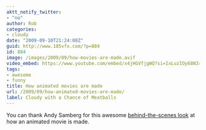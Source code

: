 ```yaml
---
aktt_notify_twitter:
- "no"
author: Rob
categories:
- cloudy
date: "2009-09-10T21:24:08Z"
guid: http://www.185vfx.com/?p=884
id: 884
image: /images/2009/09/how-movies-are-made.avif
video_embed: https://www.youtube.com/embed/x4jHGVfjgWQ?si=IxLuzIOy68N3rJQO
tags:
- awesome
- funny
title: How animated movies are made
url: /2009/09/how-animated-movies-are-made/
label: Cloudy with a Chance of Meatballs
---
```



You can thank Andy Samberg for this awesome [behind-the-scenes look](http://www.youtube.com/watch?v=x4jHGVfjgWQ) at how an animated movie is made.